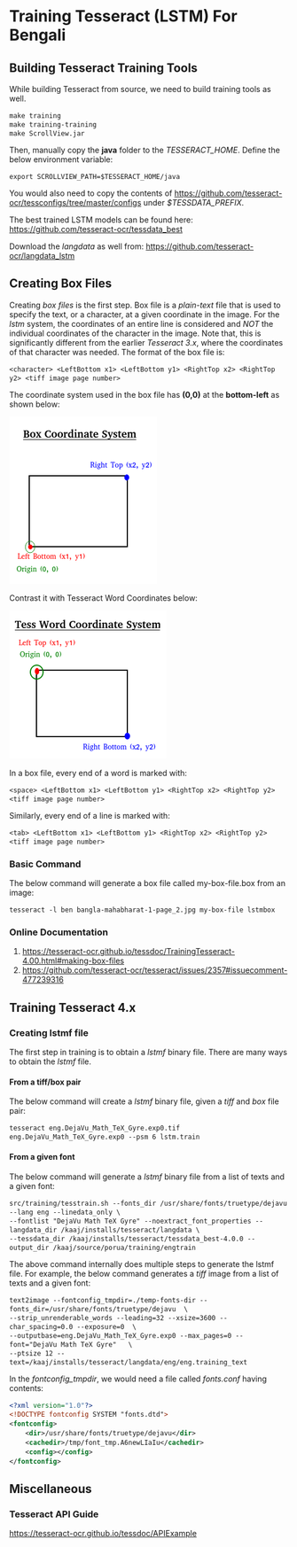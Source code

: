 # Training Tesseract (LSTM) For Bengali
## Building Tesseract Training Tools
While building Tesseract from source, we need to build training tools as well.

    make training
    make training-training
    make ScrollView.jar

Then, manually copy the  __java__  folder to the *TESSERACT_HOME*. Define the below environment variable:

    export SCROLLVIEW_PATH=$TESSERACT_HOME/java

You would also need to copy the contents of <https://github.com/tesseract-ocr/tessconfigs/tree/master/configs> under *$TESSDATA_PREFIX*.   

The best trained LSTM models can be found here: <https://github.com/tesseract-ocr/tessdata_best>  

Download the *langdata* as well from: <https://github.com/tesseract-ocr/langdata_lstm>

## Creating Box Files
Creating *box files* is the first step. Box file is a *plain-text* file that is used to specify the text, or a character, at a given coordinate in the image. For the *lstm* system, the coordinates of an entire line is considered and *NOT* the individual coordinates of the character in the image. Note that, this is significantly different from the earlier *Tesseract 3.x*, where the coordinates of that character was needed. The format of the box file is:

    <character> <LeftBottom x1> <LeftBottom y1> <RightTop x2> <RightTop y2> <tiff image page number>
   
The coordinate system used in the box file has **(0,0)** at the **bottom-left** as shown below:

![Box Coordinate System](docs/box-coordinate-system.png)

Contrast it with Tesseract Word Coordinates below:

![Tesseract Word Coordinate System](docs/tess-word-coordinate-system.png)

In a box file, every end of a word is marked with:

    <space> <LeftBottom x1> <LeftBottom y1> <RightTop x2> <RightTop y2> <tiff image page number>
    
Similarly, every end of a line is marked with:

    <tab> <LeftBottom x1> <LeftBottom y1> <RightTop x2> <RightTop y2> <tiff image page number>        

### Basic Command

The below command will generate a box file called my-box-file.box from an image:

    tesseract -l ben bangla-mahabharat-1-page_2.jpg my-box-file lstmbox
    
### Online Documentation
1. <https://tesseract-ocr.github.io/tessdoc/TrainingTesseract-4.00.html#making-box-files>
1. <https://github.com/tesseract-ocr/tesseract/issues/2357#issuecomment-477239316>    
    
## Training Tesseract 4.x

### Creating lstmf file

The first step in training is to obtain a *lstmf* binary file. There are many ways to obtain the *lstmf* file.

#### From a tiff/box pair

The below command will create a *lstmf* binary file, given a *tiff* and *box* file pair:

    tesseract eng.DejaVu_Math_TeX_Gyre.exp0.tif eng.DejaVu_Math_TeX_Gyre.exp0 --psm 6 lstm.train


#### From a given font

The below command will generate a *lstmf* binary file from a list of texts and a given font:

    src/training/tesstrain.sh --fonts_dir /usr/share/fonts/truetype/dejavu --lang eng --linedata_only \
    --fontlist "DejaVu Math TeX Gyre" --noextract_font_properties --langdata_dir /kaaj/installs/tesseract/langdata \
    --tessdata_dir /kaaj/installs/tesseract/tessdata_best-4.0.0 --output_dir /kaaj/source/porua/training/engtrain
     
The above command internally does multiple steps to generate the lstmf file. For example, the below command generates a *tiff* image from a list of texts and a given font:

    text2image --fontconfig_tmpdir=./temp-fonts-dir --fonts_dir=/usr/share/fonts/truetype/dejavu  \
    --strip_unrenderable_words --leading=32 --xsize=3600 --char_spacing=0.0 --exposure=0  \
    --outputbase=eng.DejaVu_Math_TeX_Gyre.exp0 --max_pages=0 --font="DejaVu Math TeX Gyre"   \
    --ptsize 12 --text=/kaaj/installs/tesseract/langdata/eng/eng.training_text
    
In the *fontconfig_tmpdir*, we would need a file called *fonts.conf* having contents:

```xml
<?xml version="1.0"?>
<!DOCTYPE fontconfig SYSTEM "fonts.dtd">
<fontconfig>
	<dir>/usr/share/fonts/truetype/dejavu</dir>
	<cachedir>/tmp/font_tmp.A6newLIaIu</cachedir>
	<config></config>
</fontconfig>
```

## Miscellaneous
### Tesseract API Guide
<https://tesseract-ocr.github.io/tessdoc/APIExample>
